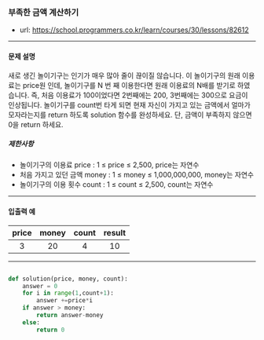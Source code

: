 ### 부족한 금액 계산하기

 - url: https://school.programmers.co.kr/learn/courses/30/lessons/82612
 
 --------
 
#### 문제 설명
새로 생긴 놀이기구는 인기가 매우 많아 줄이 끊이질 않습니다. 이 놀이기구의 원래 이용료는 price원 인데, 놀이기구를 N 번 째 이용한다면 원래 이용료의 N배를 받기로 하였습니다. 즉, 처음 이용료가 100이었다면 2번째에는 200, 3번째에는 300으로 요금이 인상됩니다.
놀이기구를 count번 타게 되면 현재 자신이 가지고 있는 금액에서 얼마가 모자라는지를 return 하도록 solution 함수를 완성하세요.
단, 금액이 부족하지 않으면 0을 return 하세요.

##### 제한사항
 - 놀이기구의 이용료 price : 1 ≤ price ≤ 2,500, price는 자연수
 - 처음 가지고 있던 금액 money : 1 ≤ money ≤ 1,000,000,000, money는 자연수
 - 놀이기구의 이용 횟수 count : 1 ≤ count ≤ 2,500, count는 자연수

--------
 
#### 입출력 예
 |price|money|count|result|
 |:---:|:---:|:---:|:---:|
 |3|20|4|10|


--------

```python

def solution(price, money, count):
    answer = 0
    for i in range(1,count+1):
        answer +=price*i
    if answer > money:
        return answer-money
    else:
        return 0

```